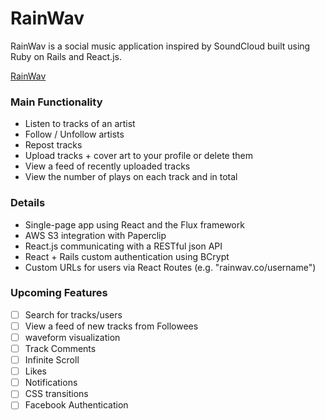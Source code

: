 # RainWav

RainWav is a social music application inspired by SoundCloud built using Ruby on Rails
and React.js.

[RainWav][live]

[live]: http://rainwav.co/

### Main Functionality

* Listen to tracks of an artist
* Follow / Unfollow artists
* Repost tracks
* Upload tracks + cover art to your profile or delete them
* View a feed of recently uploaded tracks
* View the number of plays on each track and in total

### Details

* Single-page app using React and the Flux framework
* AWS S3 integration with Paperclip
* React.js communicating with a RESTful json API
* React + Rails custom authentication using BCrypt
* Custom URLs for users via React Routes (e.g. "rainwav.co/username")

### Upcoming Features
- [ ] Search for tracks/users
- [ ] View a feed of new tracks from Followees
- [ ] waveform visualization
- [ ] Track Comments
- [ ] Infinite Scroll
- [ ] Likes
- [ ] Notifications
- [ ] CSS transitions
- [ ] Facebook Authentication
